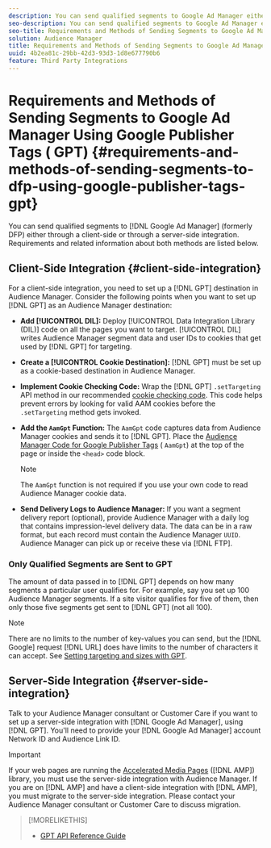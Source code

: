 ```yaml
---
description: You can send qualified segments to Google Ad Manager either through a client-side or through a server-side integration. Requirements and related information about both methods are listed below.
seo-description: You can send qualified segments to Google Ad Manager either through a client-side or through a server-side integration. Requirements and related information about both methods are listed below.
seo-title: Requirements and Methods of Sending Segments to Google Ad Manager Using Google Publisher Tags (GPT)
solution: Audience Manager
title: Requirements and Methods of Sending Segments to Google Ad Manager Using Google Publisher Tags (GPT)
uuid: 4b2ea81c-29bb-42d3-93d3-1d8e677790b6
feature: Third Party Integrations
---
```


# Requirements and Methods of Sending Segments to Google Ad Manager Using Google Publisher Tags ( GPT) {#requirements-and-methods-of-sending-segments-to-dfp-using-google-publisher-tags-gpt}

You can send qualified segments to [!DNL Google Ad Manager] (formerly DFP) either through a client-side or through a server-side integration. Requirements and related information about both methods are listed below.

## Client-Side Integration {#client-side-integration}

For a client-side integration, you need to set up a [!DNL GPT] destination in Audience Manager. Consider the following points when you want to set up [!DNL GPT] as an Audience Manager destination:

* **Add [!UICONTROL DIL]:** Deploy [!UICONTROL Data Integration Library (DIL)] code on all the pages you want to target. [!UICONTROL DIL] writes Audience Manager segment data and user IDs to cookies that get used by [!DNL GPT] for targeting.

* **Create a [!UICONTROL Cookie Destination]:** [!DNL GPT] must be set up as a cookie-based destination in Audience Manager.

* **Implement Cookie Checking Code:** Wrap the [!DNL GPT] `.setTargeting` API method in our recommended [cookie checking code](../../integration/gpt-aam-destination/gpt-aam-modify-api.md). This code helps prevent errors by looking for valid AAM cookies before the `.setTargeting` method gets invoked.

* **Add the `AamGpt` Function:** The `AamGpt` code captures data from Audience Manager cookies and sends it to [!DNL GPT]. Place the [Audience Manager Code for Google Publisher Tags](../../integration/gpt-aam-destination/gpt-aam-aamgpt-code.md) ( `AamGpt`) at the top of the page or inside the `<head>` code block.

  >[!NOTE]
  >
  >The `AamGpt` function is not required if you use your own code to read Audience Manager cookie data.

* **Send Delivery Logs to Audience Manager:** If you want a segment delivery report (optional), provide Audience Manager with a daily log that contains impression-level delivery data. The data can be in a raw format, but each record must contain the Audience Manager `UUID`. Audience Manager can pick up or receive these via [!DNL FTP].

### Only Qualified Segments are Sent to GPT

The amount of data passed in to [!DNL GPT] depends on how many segments a particular user qualifies for. For example, say you set up 100 Audience Manager segments. If a site visitor qualifies for five of them, then only those five segments get sent to [!DNL GPT] (not all 100).

>[!NOTE]
>
>There are no limits to the number of key-values you can send, but the [!DNL Google] request [!DNL URL] does have limits to the number of characters it can accept. See [Setting targeting and sizes with GPT](https://support.google.com/dfp_premium/bin/answer.py?hl=en&answer=1697712).

## Server-Side Integration {#server-side-integration}

Talk to your Audience Manager consultant or Customer Care if you want to set up a server-side integration with [!DNL Google Ad Manager], using [!DNL GPT]. You'll need to provide your [!DNL Google Ad Manager] account Network ID and Audience Link ID.

>[!IMPORTANT]
>
>If your web pages are running the [Accelerated Media Pages](https://www.ampproject.org/) ([!DNL AMP]) library, you must use the server-side integration with Audience Manager. If you are on [!DNL AMP] and have a client-side integration with [!DNL AMP], you must migrate to the server-side integration. Please contact your Audience Manager consultant or Customer Care to discuss migration.

>[!MORELIKETHIS]
>
>* [GPT API Reference Guide](https://support.google.com/dfp_premium/bin/answer.py?hl=en&answer=1650154)
